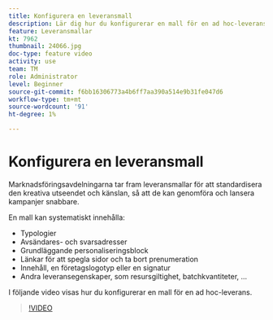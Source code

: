 ```yaml
---
title: Konfigurera en leveransmall
description: Lär dig hur du konfigurerar en mall för en ad hoc-leverans.
feature: Leveransmallar
kt: 7962
thumbnail: 24066.jpg
doc-type: feature video
activity: use
team: TM
role: Administrator
level: Beginner
source-git-commit: f6bb16306773a4b6ff7aa390a514e9b31fe047d6
workflow-type: tm+mt
source-wordcount: '91'
ht-degree: 1%

---
```



# Konfigurera en leveransmall

Marknadsföringsavdelningarna tar fram leveransmallar för att standardisera den kreativa utseendet och känslan, så att de kan genomföra och lansera kampanjer snabbare.

En mall kan systematiskt innehålla:

* Typologier
* Avsändares- och svarsadresser
* Grundläggande personaliseringsblock
* Länkar för att spegla sidor och ta bort prenumeration
* Innehåll, en företagslogotyp eller en signatur
* Andra leveransegenskaper, som resursgiltighet, batchkvantiteter, ...

I följande video visas hur du konfigurerar en mall för en ad hoc-leverans.

>[!VIDEO](https://video.tv.adobe.com/v/24066?quality=12)

